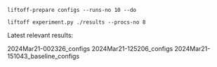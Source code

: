 ```
liftoff-prepare configs --runs-no 10 --do
```
```
liftoff experiment.py ./results --procs-no 8
```

Latest relevant results:

2024Mar21-002326_configs
2024Mar21-125206_configs
2024Mar21-151043_baseline_configs